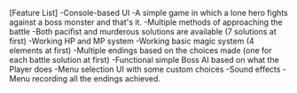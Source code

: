 [Feature List]
-Console-based UI
-A simple game in which a lone hero fights against a boss monster and that's it. 
-Multiple methods of approaching the battle
-Both pacifist and murderous solutions are available (7 solutions at first)
-Working HP and MP system
-Working basic magic system (4 elements at first)
-Multiple endings based on the choices made (one for each battle solution at first)
-Functional simple Boss AI based on what the Player does
-Menu selection UI with some custom choices
-Sound effects
-Menu recording all the endings achieved.